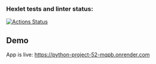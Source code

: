 ### Hexlet tests and linter status:

[![Actions Status](https://github.com/spoddub/python-project-52/actions/workflows/hexlet-check.yml/badge.svg)](https://github.com/spoddub/python-project-52/actions)

## Demo

App is live: https://python-project-52-mqpb.onrender.com
